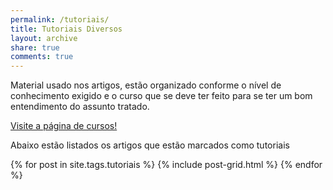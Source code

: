 ```yaml
---
permalink: /tutoriais/
title: Tutoriais Diversos
layout: archive
share: true
comments: true
---
```

Material usado nos artigos, estão organizado conforme o nível de conhecimento exigido e o curso que se deve ter feito para se ter um bom entendimento do assunto tratado.

<a href="/cursoarduino/" class="btn-success">Visite a página de cursos!</a>

Abaixo estão listados os artigos que estão marcados como tutoriais
<div class="tiles">
{% for post in site.tags.tutoriais %}
   {% include post-grid.html %}
{% endfor %}
</div><!-- /.tiles -->
